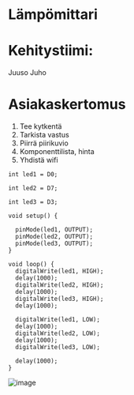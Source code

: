 # Lämpömittari

  # Kehitystiimi:
  Juuso
  Juho
  
  # Asiakaskertomus
  
  1) Tee kytkentä
  2) Tarkista vastus
  3) Piirrä piirikuvio
  4) Komponenttilista, hinta
  5) Yhdistä wifi
```
int led1 = D0;

int led2 = D7;

int led3 = D3;

void setup() {

  pinMode(led1, OUTPUT);
  pinMode(led2, OUTPUT);
  pinMode(led3, OUTPUT);
}

void loop() {
  digitalWrite(led1, HIGH);
  delay(1000);
  digitalWrite(led2, HIGH);
  delay(1000);
  digitalWrite(led3, HIGH);
  delay(1000);

  digitalWrite(led1, LOW);
  delay(1000);
  digitalWrite(led2, LOW);
  delay(1000);
  digitalWrite(led3, LOW);

  delay(1000);
}
```
![image](https://user-images.githubusercontent.com/91182746/134655896-1d27f781-3af7-421d-a109-f4e95a39fbf0.png)
